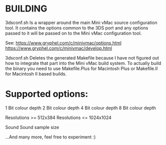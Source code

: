 # BUILDING
3dsconf.sh Is a wrapper around the main Mini vMac source configuration tool.
It contains the options common to the 3DS port and any options passed to it will be passed on to the Mini vMac configuration tool.

See:
https://www.gryphel.com/c/minivmac/options.html
https://www.gryphel.com/c/minivmac/develop.html

3dsconf.sh Deletes the generated Makefile because I have not figured out how to integrate that part into the Mini vMac build system.
To actually build the binary you need to use Makefile.Plus for Macintosh Plus or Makefile.II for Macintosh II based builds.

# Supported options:
1 Bit colour depth
2 Bit colour depth
4 Bit colour depth
8 Bit colour depth

Resolutions >= 512x384
Resolutions <= 1024x1024

Sound
Sound sample size

...And many more, feel free to experiment :)
